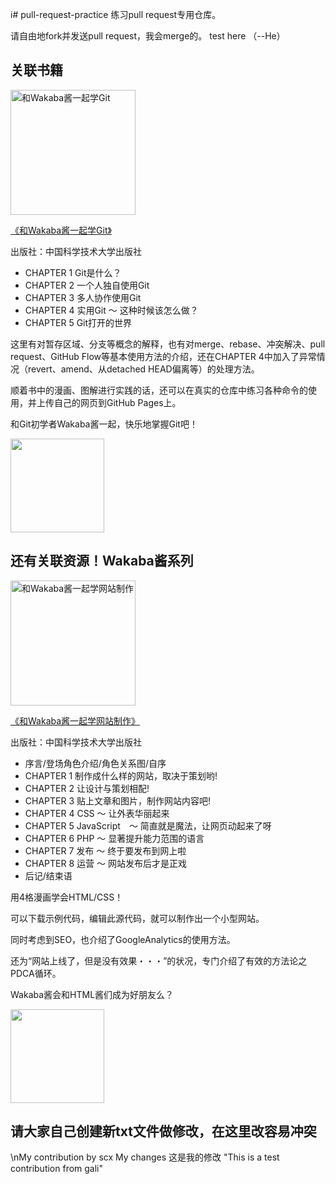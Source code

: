 i# pull-request-practice
练习pull request专用仓库。

请自由地fork并发送pull request，我会merge的。
test here （--He）

## 关联书籍
<a href="https://book.douban.com/subject/35274988/" target="_blank">
<img src="https://img2.doubanio.com/view/subject/l/public/s33773441.jpg" alt="和Wakaba酱一起学Git" width="200" /></a>

<a href="https://book.douban.com/subject/35274988/" target="_blank">《和Wakaba酱一起学Git》</a>

出版社：中国科学技术大学出版社

- CHAPTER 1 Git是什么？
- CHAPTER 2 一个人独自使用Git
- CHAPTER 3 多人协作使用Git
- CHAPTER 4 实用Git 〜 这种时候该怎么做？
- CHAPTER 5 Git打开的世界

这里有对暂存区域、分支等概念的解释，也有对merge、rebase、冲突解决、pull request、GitHub Flow等基本使用方法的介绍，还在CHAPTER 4中加入了异常情况（revert、amend、从detached HEAD偏离等）的处理方法。

顺着书中的漫画、图解进行实践的话，还可以在真实的仓库中练习各种命令的使用，并上传自己的网页到GitHub Pages上。

和Git初学者Wakaba酱一起，快乐地掌握Git吧！


<img src="https://pbs.twimg.com/media/C-E-okEUwAA9ILA.jpg" width="150px">


## 还有关联资源！Wakaba酱系列

<a href="https://book.douban.com/subject/35274989/" target="_blank"><img class="aligncenter size-large wp-image-480" src="https://img9.doubanio.com/view/subject/l/public/s33773445.jpg" alt="和Wakaba酱一起学网站制作" width="200" /></a>

<a href="https://book.douban.com/subject/35274989/" target="_blank">《和Wakaba酱一起学网站制作》 </a>

出版社：中国科学技术大学出版社

- 序言/登场角色介绍/角色关系图/自序
- CHAPTER 1 制作成什么样的网站，取决于策划哟!
- CHAPTER 2 让设计与策划相配!
- CHAPTER 3 贴上文章和图片，制作网站内容吧!
- CHAPTER 4 CSS 〜 让外表华丽起来
- CHAPTER 5 JavaScript　〜 简直就是魔法，让网页动起来了呀
- CHAPTER 6 PHP 〜 显著提升能力范围的语言
- CHAPTER 7 发布 〜 终于要发布到网上啦
- CHAPTER 8 运营 〜 网站发布后才是正戏
- 后记/结束语

用4格漫画学会HTML/CSS！

可以下载示例代码，编辑此源代码，就可以制作出一个小型网站。

同时考虑到SEO，也介绍了GoogleAnalytics的使用方法。

还为“网站上线了，但是没有效果・・・”的状况，专门介绍了有效的方法论之PDCA循环。

Wakaba酱会和HTML酱们成为好朋友么？

<img src="https://pbs.twimg.com/media/C9RNDPIVwAAXAAu.jpg" width="150px">

## 请大家自己创建新txt文件做修改，在这里改容易冲突
\nMy contribution by scx
My changes
这是我的修改
"This is a test contribution from gali" 
